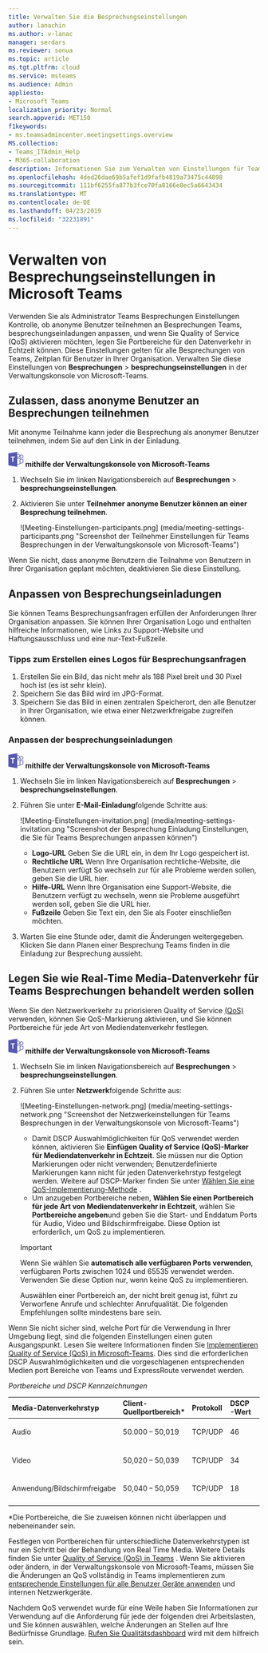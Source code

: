 ```yaml
---
title: Verwalten Sie die Besprechungseinstellungen
author: lanachin
ms.author: v-lanac
manager: serdars
ms.reviewer: sonua
ms.topic: article
ms.tgt.pltfrm: cloud
ms.service: msteams
ms.audience: Admin
appliesto:
- Microsoft Teams
localization_priority: Normal
search.appverid: MET150
f1keywords:
- ms.teamsadmincenter.meetingsettings.overview
MS.collection:
- Teams_ITAdmin_Help
- M365-collaboration
description: Informationen Sie zum Verwalten von Einstellungen für Teams Besprechungen, die Benutzer in Ihrer Organisation planen.
ms.openlocfilehash: 4ded26dae69b5afef1d9fafb4819a73475c44898
ms.sourcegitcommit: 111bf6255fa877b3fce70fa8166e8ec5a6643434
ms.translationtype: MT
ms.contentlocale: de-DE
ms.lasthandoff: 04/23/2019
ms.locfileid: "32231891"
---
```

# <a name="manage-meeting-settings-in-microsoft-teams"></a>Verwalten von Besprechungseinstellungen in Microsoft Teams

Verwenden Sie als Administrator Teams Besprechungen Einstellungen Kontrolle, ob anonyme Benutzer teilnehmen an Besprechungen Teams, besprechungseinladungen anpassen, und wenn Sie Quality of Service (QoS) aktivieren möchten, legen Sie Portbereiche für den Datenverkehr in Echtzeit können. Diese Einstellungen gelten für alle Besprechungen von Teams, Zeitplan für Benutzer in Ihrer Organisation. Verwalten Sie diese Einstellungen von **Besprechungen** > **besprechungseinstellungen** in der Verwaltungskonsole von Microsoft-Teams.

## <a name="allow-anonymous-users-to-join-meetings"></a>Zulassen, dass anonyme Benutzer an Besprechungen teilnehmen

Mit anonyme Teilnahme kann jeder die Besprechung als anonymer Benutzer teilnehmen, indem Sie auf den Link in der Einladung.

![Teams-Logo-30x30.png](media/teams-logo-30x30.png) **mithilfe der Verwaltungskonsole von Microsoft-Teams**

1. Wechseln Sie im linken Navigationsbereich auf **Besprechungen** > **besprechungseinstellungen**.
2. Aktivieren Sie unter **Teilnehmer** **anonyme Benutzer können an einer Besprechung teilnehmen**.

    ![Meeting-Einstellungen-participants.png] (media/meeting-settings-participants.png "Screenshot der Teilnehmer Einstellungen für Teams Besprechungen in der Verwaltungskonsole von Microsoft-Teams")

Wenn Sie nicht, dass anonyme Benutzern die Teilnahme von Benutzern in Ihrer Organisation geplant möchten, deaktivieren Sie diese Einstellung.

## <a name="customize-meeting-invitations"></a>Anpassen von Besprechungseinladungen

Sie können Teams Besprechungsanfragen erfüllen der Anforderungen Ihrer Organisation anpassen. Sie können Ihrer Organisation Logo und enthalten hilfreiche Informationen, wie Links zu Support-Website und Haftungsausschluss und eine nur-Text-Fußzeile.

### <a name="tips-for-creating-a-logo-for-meeting-invitations"></a>Tipps zum Erstellen eines Logos für Besprechungsanfragen  

1. Erstellen Sie ein Bild, das nicht mehr als 188 Pixel breit und 30 Pixel hoch ist (es ist sehr klein).
2. Speichern Sie das Bild wird im JPG-Format.
3. Speichern Sie das Bild in einen zentralen Speicherort, den alle Benutzer in Ihrer Organisation, wie etwa einer Netzwerkfreigabe zugreifen können.

### <a name="customize-your-meeting-invitations"></a>Anpassen der besprechungseinladungen

![Teams-Logo-30x30.png](media/teams-logo-30x30.png) **mithilfe der Verwaltungskonsole von Microsoft-Teams**

1. Wechseln Sie im linken Navigationsbereich auf **Besprechungen** > **besprechungseinstellungen**.
2. Führen Sie unter **E-Mail-Einladung**folgende Schritte aus:

    ![Meeting-Einstellungen-invitation.png] (media/meeting-settings-invitation.png "Screenshot der Besprechung Einladung Einstellungen, die Sie für Teams Besprechungen anpassen können")

    - **Logo-URL** Geben Sie die URL ein, in dem Ihr Logo gespeichert ist.
    - **Rechtliche URL** Wenn Ihre Organisation rechtliche-Website, die Benutzern verfügt So wechseln zur für alle Probleme werden sollen, geben Sie die URL hier.
    - **Hilfe-URL** Wenn Ihre Organisation eine Support-Website, die Benutzern verfügt zu wechseln, wenn sie Probleme ausgeführt werden soll, geben Sie die URL hier.
    - **Fußzeile** Geben Sie Text ein, den Sie als Footer einschließen möchten.
3. Warten Sie eine Stunde oder, damit die Änderungen weitergegeben. Klicken Sie dann Planen einer Besprechung Teams finden in die Einladung zur Besprechung aussieht.  

## <a name="set-how-you-want-to-handle-real-time-media-traffic-for-teams-meetings"></a>Legen Sie wie Real-Time Media-Datenverkehr für Teams Besprechungen behandelt werden sollen

<a name="bknetwork"> </a>

Wenn Sie den Netzwerkverkehr zu priorisieren Quality of Service [(QoS)](qos-in-teams.md) verwenden, können Sie QoS-Markierung aktivieren, und Sie können Portbereiche für jede Art von Mediendatenverkehr festlegen.

 ![Teams-Logo-30x30.png](media/teams-logo-30x30.png) **mithilfe der Verwaltungskonsole von Microsoft-Teams**

1. Wechseln Sie im linken Navigationsbereich auf **Besprechungen** > **besprechungseinstellungen**.
2. Führen Sie unter **Netzwerk**folgende Schritte aus:

    ![Meeting-Einstellungen-network.png] (media/meeting-settings-network.png "Screenshot der Netzwerkeinstellungen für Teams Besprechungen in der Verwaltungskonsole von Microsoft-Teams")

    - Damit DSCP Auswahlmöglichkeiten für QoS verwendet werden können, aktivieren Sie **Einfügen Quality of Service (QoS)-Marker für Mediendatenverkehr in Echtzeit**. Sie müssen nur die Option Markierungen oder nicht verwenden; Benutzerdefinierte Markierungen kann nicht für jeden Datenverkehrstyp festgelegt werden. Weitere auf DSCP-Marker finden Sie unter [Wählen Sie eine QoS-Implementierung-Methode](QoS-in-Teams.md#select-a-qos-implementation-method) .
    - Um anzugeben Portbereiche neben, **Wählen Sie einen Portbereich für jede Art von Mediendatenverkehr in Echtzeit**, wählen Sie **Portbereiche angeben**und geben Sie die Start- und Enddatum Ports für Audio, Video und Bildschirmfreigabe. Diese Option ist erforderlich, um QoS zu implementieren.
    > [!IMPORTANT]
    > Wenn Sie wählen Sie **automatisch alle verfügbaren Ports verwenden**, verfügbaren Ports zwischen 1024 und 65535 verwendet werden. Verwenden Sie diese Option nur, wenn keine QoS zu implementieren.
    >
    > Auswählen einer Portbereich an, der nicht breit genug ist, führt zu Verworfene Anrufe und schlechter Anrufqualität. Die folgenden Empfehlungen sollte mindestens bare sein.

 Wenn Sie nicht sicher sind, welche Port für die Verwendung in Ihrer Umgebung liegt, sind die folgenden Einstellungen einen guten Ausgangspunkt. Lesen Sie weitere Informationen finden Sie [Implementieren Quality of Service (QoS) in Microsoft-Teams](QoS-in-Teams.md). Dies sind die erforderlichen DSCP Auswahlmöglichkeiten und die vorgeschlagenen entsprechenden Medien port Bereiche von Teams und ExpressRoute verwendet werden.

_Portbereiche und DSCP Kennzeichnungen_

Media-Datenverkehrstyp| Client-Quellportbereich\* |Protokoll|DSCP-Wert|DSCP-Klasse|
|:---             |:---                         |:---    |:---      |:---      |
|Audio            | 50.000 – 50,019               |TCP/UDP |46        |Expedited Forwarding (EF)|
|Video            | 50,020 – 50,039               |TCP/UDP |34        |Assured Forwarding (AF41)|
|Anwendung/Bildschirmfreigabe| 50,040 – 50,059      |TCP/UDP |18        |Assured Forwarding (AF21)|
| | | | |

\*Die Portbereiche, die Sie zuweisen können nicht überlappen und nebeneinander sein.

Festlegen von Portbereichen für unterschiedliche Datenverkehrstypen ist nur ein Schritt bei der Behandlung von Real Time Media. Weitere Details finden Sie unter [Quality of Service (QoS) in Teams](qos-in-teams.md) . Wenn Sie aktivieren oder ändern, in der Verwaltungskonsole von Microsoft-Teams, müssen Sie die Änderungen an QoS vollständig in Teams implementieren zum [entsprechende Einstellungen für alle Benutzer Geräte anwenden](QoS-in-Teams-clients.md) und internen Netzwerkgeräte.

Nachdem QoS verwendet wurde für eine Weile haben Sie Informationen zur Verwendung auf die Anforderung für jede der folgenden drei Arbeitslasten, und Sie können auswählen, welche Änderungen an Stellen auf Ihre Bedürfnisse Grundlage. [Rufen Sie Qualitätsdashboard](turning-on-and-using-call-quality-dashboard.md) wird mit dem hilfreich sein.
